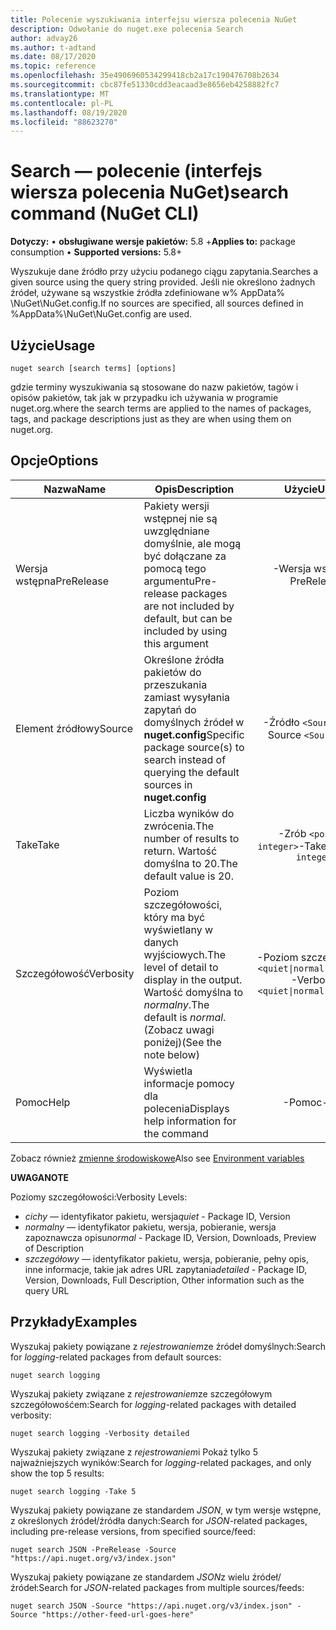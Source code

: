 ```yaml
---
title: Polecenie wyszukiwania interfejsu wiersza polecenia NuGet
description: Odwołanie do nuget.exe polecenia Search
author: advay26
ms.author: t-adtand
ms.date: 08/17/2020
ms.topic: reference
ms.openlocfilehash: 35e4906960534299418cb2a17c190476708b2634
ms.sourcegitcommit: cbc87fe51330cdd3eacaad3e8656eb4258882fc7
ms.translationtype: MT
ms.contentlocale: pl-PL
ms.lasthandoff: 08/19/2020
ms.locfileid: "88623270"
---
```

# <a name="search-command-nuget-cli"></a><span data-ttu-id="6e588-103">Search — polecenie (interfejs wiersza polecenia NuGet)</span><span class="sxs-lookup"><span data-stu-id="6e588-103">search command (NuGet CLI)</span></span>

<span data-ttu-id="6e588-104">**Dotyczy:** &bullet; **obsługiwane wersje pakietów:** 5.8 +</span><span class="sxs-lookup"><span data-stu-id="6e588-104">**Applies to:** package consumption &bullet; **Supported versions:** 5.8+</span></span>

<span data-ttu-id="6e588-105">Wyszukuje dane źródło przy użyciu podanego ciągu zapytania.</span><span class="sxs-lookup"><span data-stu-id="6e588-105">Searches a given source using the query string provided.</span></span> <span data-ttu-id="6e588-106">Jeśli nie określono żadnych źródeł, używane są wszystkie źródła zdefiniowane w% AppData% \NuGet\NuGet.config.</span><span class="sxs-lookup"><span data-stu-id="6e588-106">If no sources are specified, all sources defined in %AppData%\NuGet\NuGet.config are used.</span></span>

## <a name="usage"></a><span data-ttu-id="6e588-107">Użycie</span><span class="sxs-lookup"><span data-stu-id="6e588-107">Usage</span></span>

```cli
nuget search [search terms] [options]
```

<span data-ttu-id="6e588-108">gdzie terminy wyszukiwania są stosowane do nazw pakietów, tagów i opisów pakietów, tak jak w przypadku ich używania w programie nuget.org.</span><span class="sxs-lookup"><span data-stu-id="6e588-108">where the search terms are applied to the names of packages, tags, and package descriptions just as they are when using them on nuget.org.</span></span>

## <a name="options"></a><span data-ttu-id="6e588-109">Opcje</span><span class="sxs-lookup"><span data-stu-id="6e588-109">Options</span></span>

| <span data-ttu-id="6e588-110">Nazwa</span><span class="sxs-lookup"><span data-stu-id="6e588-110">Name</span></span> | <span data-ttu-id="6e588-111">Opis</span><span class="sxs-lookup"><span data-stu-id="6e588-111">Description</span></span> | <span data-ttu-id="6e588-112">Użycie</span><span class="sxs-lookup"><span data-stu-id="6e588-112">Usage</span></span> |
| ---  |     ---     |  :-:  |
| <span data-ttu-id="6e588-113">Wersja wstępna</span><span class="sxs-lookup"><span data-stu-id="6e588-113">PreRelease</span></span> | <span data-ttu-id="6e588-114">Pakiety wersji wstępnej nie są uwzględniane domyślnie, ale mogą być dołączane za pomocą tego argumentu</span><span class="sxs-lookup"><span data-stu-id="6e588-114">Pre-release packages are not included by default, but can be included by using this argument</span></span> | <span data-ttu-id="6e588-115">-Wersja wstępna</span><span class="sxs-lookup"><span data-stu-id="6e588-115">-PreRelease</span></span> |
| <span data-ttu-id="6e588-116">Element źródłowy</span><span class="sxs-lookup"><span data-stu-id="6e588-116">Source</span></span> | <span data-ttu-id="6e588-117">Określone źródła pakietów do przeszukania zamiast wysyłania zapytań do domyślnych źródeł w __nuget.config__</span><span class="sxs-lookup"><span data-stu-id="6e588-117">Specific package source(s) to search instead of querying the default sources in __nuget.config__</span></span> | <span data-ttu-id="6e588-118">-Źródło `<Source URL>`</span><span class="sxs-lookup"><span data-stu-id="6e588-118">-Source `<Source URL>`</span></span>|
| <span data-ttu-id="6e588-119">Take</span><span class="sxs-lookup"><span data-stu-id="6e588-119">Take</span></span> | <span data-ttu-id="6e588-120">Liczba wyników do zwrócenia.</span><span class="sxs-lookup"><span data-stu-id="6e588-120">The number of results to return.</span></span> <span data-ttu-id="6e588-121">Wartość domyślna to 20.</span><span class="sxs-lookup"><span data-stu-id="6e588-121">The default value is 20.</span></span> | <span data-ttu-id="6e588-122">-Zrób `<positive integer>`</span><span class="sxs-lookup"><span data-stu-id="6e588-122">-Take `<positive integer>`</span></span> |
| <span data-ttu-id="6e588-123">Szczegółowość</span><span class="sxs-lookup"><span data-stu-id="6e588-123">Verbosity</span></span> | <span data-ttu-id="6e588-124">Poziom szczegółowości, który ma być wyświetlany w danych wyjściowych.</span><span class="sxs-lookup"><span data-stu-id="6e588-124">The level of detail to display in the output.</span></span> <span data-ttu-id="6e588-125">Wartość domyślna to _normalny_.</span><span class="sxs-lookup"><span data-stu-id="6e588-125">The default is _normal_.</span></span> <span data-ttu-id="6e588-126">(Zobacz uwagi poniżej)</span><span class="sxs-lookup"><span data-stu-id="6e588-126">(See the note below)</span></span>  | <span data-ttu-id="6e588-127">-Poziom szczegółowości `<quiet\|normal\|detailed>`</span><span class="sxs-lookup"><span data-stu-id="6e588-127">-Verbosity `<quiet\|normal\|detailed>`</span></span> |
| <span data-ttu-id="6e588-128">Pomoc</span><span class="sxs-lookup"><span data-stu-id="6e588-128">Help</span></span> | <span data-ttu-id="6e588-129">Wyświetla informacje pomocy dla polecenia</span><span class="sxs-lookup"><span data-stu-id="6e588-129">Displays help information for the command</span></span> | <span data-ttu-id="6e588-130">-Pomoc</span><span class="sxs-lookup"><span data-stu-id="6e588-130">-Help</span></span> |

<span data-ttu-id="6e588-131">Zobacz również [zmienne środowiskowe](cli-ref-environment-variables.md)</span><span class="sxs-lookup"><span data-stu-id="6e588-131">Also see [Environment variables](cli-ref-environment-variables.md)</span></span>

<span data-ttu-id="6e588-132">__UWAGA__</span><span class="sxs-lookup"><span data-stu-id="6e588-132">__NOTE__</span></span>

<span data-ttu-id="6e588-133">Poziomy szczegółowości:</span><span class="sxs-lookup"><span data-stu-id="6e588-133">Verbosity Levels:</span></span>

* <span data-ttu-id="6e588-134">_cichy_ — identyfikator pakietu, wersja</span><span class="sxs-lookup"><span data-stu-id="6e588-134">_quiet_ - Package ID, Version</span></span>
* <span data-ttu-id="6e588-135">_normalny_ — identyfikator pakietu, wersja, pobieranie, wersja zapoznawcza opisu</span><span class="sxs-lookup"><span data-stu-id="6e588-135">_normal_ - Package ID, Version, Downloads, Preview of Description</span></span>
* <span data-ttu-id="6e588-136">_szczegółowy_ — identyfikator pakietu, wersja, pobieranie, pełny opis, inne informacje, takie jak adres URL zapytania</span><span class="sxs-lookup"><span data-stu-id="6e588-136">_detailed_ - Package ID, Version, Downloads, Full Description, Other information such as the query URL</span></span>

## <a name="examples"></a><span data-ttu-id="6e588-137">Przykłady</span><span class="sxs-lookup"><span data-stu-id="6e588-137">Examples</span></span>

<span data-ttu-id="6e588-138">Wyszukaj pakiety powiązane z *rejestrowaniem*ze źródeł domyślnych:</span><span class="sxs-lookup"><span data-stu-id="6e588-138">Search for *logging*-related packages from default sources:</span></span>
```
nuget search logging
```
<span data-ttu-id="6e588-139">Wyszukaj pakiety związane z *rejestrowaniem*ze szczegółowym szczegółowośćem:</span><span class="sxs-lookup"><span data-stu-id="6e588-139">Search for *logging*-related packages with detailed verbosity:</span></span>
```
nuget search logging -Verbosity detailed
```
<span data-ttu-id="6e588-140">Wyszukaj pakiety związane z *rejestrowaniem*i Pokaż tylko 5 najważniejszych wyników:</span><span class="sxs-lookup"><span data-stu-id="6e588-140">Search for *logging*-related packages, and only show the top 5 results:</span></span>
```
nuget search logging -Take 5
```
<span data-ttu-id="6e588-141">Wyszukaj pakiety powiązane ze standardem *JSON*, w tym wersje wstępne, z określonych źródeł/źródła danych:</span><span class="sxs-lookup"><span data-stu-id="6e588-141">Search for *JSON*-related packages, including pre-release versions, from specified source/feed:</span></span>
```
nuget search JSON -PreRelease -Source "https://api.nuget.org/v3/index.json"
```
<span data-ttu-id="6e588-142">Wyszukaj pakiety powiązane ze standardem *JSON*z wielu źródeł/źródeł:</span><span class="sxs-lookup"><span data-stu-id="6e588-142">Search for *JSON*-related packages from multiple sources/feeds:</span></span>
```
nuget search JSON -Source "https://api.nuget.org/v3/index.json" -Source "https://other-feed-url-goes-here"
```
